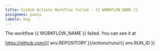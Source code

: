 ```yaml
---
title: GitHub Actions Workflow failed - {{ WORKFLOW_NAME }}
assignees: passy
labels: bug
---
```


The workflow {{ WORKFLOW_NAME }} failed. You can see it at

https://github.com/{{ env.REPOSITORY }}/actions/runs/{{ env.RUN_ID }}
